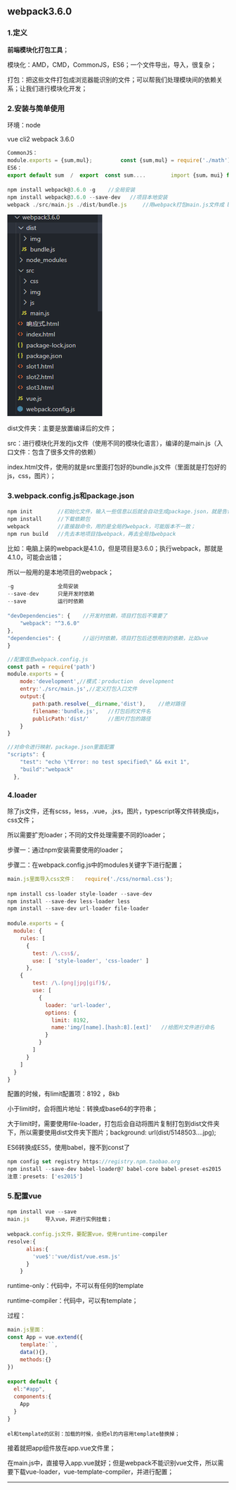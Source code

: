 ## webpack3.6.0

### 1.定义

**前端模块化打包工具**；

模块化：AMD，CMD，CommonJS，ES6；一个文件导出，导入，很复杂；

打包：把这些文件打包成浏览器能识别的文件；可以帮我们处理模块间的依赖关系；让我们进行模块化开发；

### 2.安装与简单使用

环境：node

vue cli2    webpack 3.6.0

```javascript
CommonJS：
module.exports = {sum,mul};    		const {sum,mul} = require('./math');
ES6： 
export default sum  /  export  const sum....        import {sum，mui} from './math'

npm install webpack@3.6.0 -g    //全局安装
npm install webpack@3.6.0 --save-dev   //项目本地安装
webpack ./src/main.js ./dist/bundle.js     //用webpack打包main.js文件成 bundle.js
```

![image-20200405160620593](img/image-20200405160620593.png)

dist文件夹：主要是放置编译后的文件；

src：进行模块化开发的js文件（使用不同的模块化语言），编译的是main.js（入口文件：包含了很多文件的依赖）

index.html文件，使用的就是src里面打包好的bundle.js文件（里面就是打包好的js，css，图片）；

### 3.webpack.config.js和package.json

```javascript
npm init 		//初始化文件，输入一些信息以后就会自动生成package.json，就是告诉你项目信息
npm install  	//下载依赖包
webpack  		//直接敲命令，用的是全局的webpack，可能版本不一致；
npm run build 	//先去本地项目找webpack，再去全局找webpack
```

比如：电脑上装的webpack是4.1.0，但是项目是3.6.0；执行webpack，那就是4.1.0，可能会出错；

所以一般用的是本地项目的webpack；

```javascript
-g   			全局安装
--save-dev   	只是开发时依赖
--save    		运行时依赖

"devDependencies": {	//开发时依赖，项目打包后不需要了
    "webpack": "^3.6.0"
},
"dependencies": {		//运行时依赖，项目打包后还想用到的依赖，比如vue
}
```

```javascript
//配置信息webpack.config.js
const path = require('path')
module.exports = {
    mode:'development',//模式：production  development
    entry:'./src/main.js',//定义打包入口文件
    output:{
        path:path.resolve(__dirname,'dist'),	//绝对路径
        filename:'bundle.js',	//打包后的文件名
        publicPath:'dist/'      //图片打包的路径
    }
}
```

```javascript
//对命令进行映射，package.json里面配置
"scripts": {
    "test": "echo \"Error: no test specified\" && exit 1",
    "build":"webpack"
  },
```

### 4.loader

除了js文件，还有scss，less，.vue，.jxs，图片，typescript等文件转换成js，css文件；

所以需要扩充loader；不同的文件处理需要不同的loader；

步骤一：通过npm安装需要使用的loader；

步骤二：在webpack.config.js中的modules关键字下进行配置；

```javascript
main.js里面导入css文件：   require('./css/normal.css');

npm install css-loader style-loader --save-dev
npm install --save-dev less-loader less
npm install --save-dev url-loader file-loader

module.exports = {
  module: {
    rules: [
      {
        test: /\.css$/,
        use: [ 'style-loader', 'css-loader' ]
      },
    {
        test: /\.(png|jpg|gif)$/,
        use: [
          {
            loader: 'url-loader',
            options: {
              limit: 8192,
              name:'img/[name].[hash:8].[ext]'   //给图片文件进行命名
            }
          }
        ]
      }
    ]
  }
}
```

配置的时候，有limit配置项：8192  ，8kb

小于limit时，会将图片地址：转换成base64的字符串；

大于limit时，需要使用file-loader，打包后会自动将图片复制打包到dist文件夹下，所以需要使用dist文件夹下图片；background: url(dist/5148503….jpg);



ES6转换成ES5，使用babel，搜不到const了

```javascript
npm config set registry https://registry.npm.taobao.org
npm install --save-dev babel-loader@7 babel-core babel-preset-es2015
注意：presets: ['es2015']
```

### 5.配置vue

```javascript
npm install vue --save
main.js     导入vue，并进行实例挂载；

webpack.config.js文件，要配置vue，使用runtime-compiler
resolve:{
      alias:{
        'vue$':'vue/dist/vue.esm.js'
      }
    }
```

runtime-only：代码中，不可以有任何的template

runtime-compiler：代码中，可以有template；

过程：

```javascript
main.js里面：
const App = vue.extend({
    template:``,
    data(){},
    methods:{}
})

export default {
  el:"#app",
  components:{
    App
  }
}

el和template的区别：加载的时候，会把el的内容用template替换掉；
```

接着就把app组件放在app.vue文件里；

在main.js中，直接导入app.vue就好；但是webpack不能识别vue文件，所以需要下载vue-loader，vue-template-compiler，并进行配置；



------

